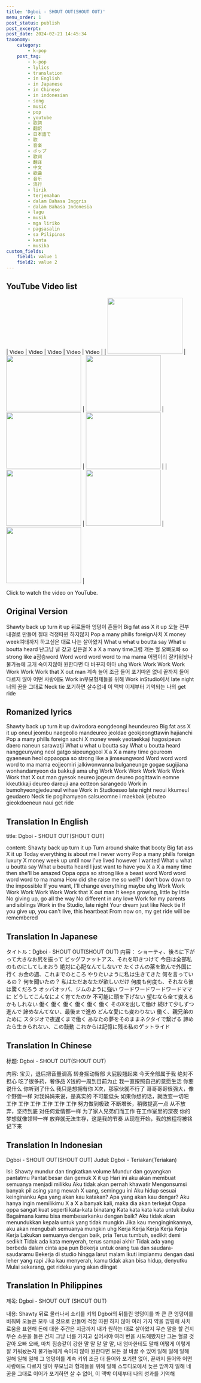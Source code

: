 ```yaml
---
title: 'Dgboi - SHOUT OUT(SHOUT OUT)'
menu_order: 1
post_status: publish
post_excerpt: 
post_date: 2024-02-21 14:45:34
taxonomy:
    category:
        - k-pop
    post_tag:
        - k-pop
        - lylics
        - translation
        - in English
        - in Japanese
        - in Chinese
        - in indonesian
        - song
        - music
        - pop
        - youtube
        - 歌詞
        - 翻訳
        - 日本語で
        - 歌
        - 音楽
        - ポップ
        - 歌词
        - 翻译
        - 中文
        - 歌曲
        - 音乐
        - 流行
        - lirik
        - terjemahan
        - dalam Bahasa Inggris
        - dalam Bahasa Indonesia
        - lagu
        - musik
        - mga liriko
        - pagsasalin
        - sa Pilipinas
        - kanta
        - musika
custom_fields:
    field1: value 1
    field2: value 2
---
```


## YouTube Video list
| Video | Video | Video | Video | Video |
| [<img src='http://img.youtube.com/vi/IVsXcjeic-s/0.jpg' width='200' height='150'>](https://youtu.be/IVsXcjeic-s) | [<img src='http://img.youtube.com/vi/ElLWILI40AM/0.jpg' width='200' height='150'>](https://youtu.be/ElLWILI40AM) | [<img src='http://img.youtube.com/vi/9PhGG_1xfVk/0.jpg' width='200' height='150'>](https://youtu.be/9PhGG_1xfVk) | [<img src='http://img.youtube.com/vi/kscwwGJ1U_E/0.jpg' width='200' height='150'>](https://youtu.be/kscwwGJ1U_E) | [<img src='http://img.youtube.com/vi/p2IKIplRB_I/0.jpg' width='200' height='150'>](https://youtu.be/p2IKIplRB_I) |
| [<img src='http://img.youtube.com/vi/WSeNSzJ2-Jw/0.jpg' width='200' height='150'>](https://youtu.be/WSeNSzJ2-Jw) | [<img src='http://img.youtube.com/vi/WY8SFcUQCAI/0.jpg' width='200' height='150'>](https://youtu.be/WY8SFcUQCAI) | [<img src='http://img.youtube.com/vi/VOIJ-AI658E/0.jpg' width='200' height='150'>](https://youtu.be/VOIJ-AI658E) |

Click to watch the video on YouTube.
## Original Version
Shawty back up turn it up
뒤로돌아 엉덩이 흔들어 
Big fat ass X it up
오늘 전부 내걸로 만들어 
절대 걱정따윈 하지않지 
Pop a many phills foreign사치 
X money week여태까지 
하고싶은 대로 나는 살아왔지 
What u what u boutta say
What u boutta heard
난그냥 널 갖고 싶은걸 
X a X a many time그럼 걔는 헐 
오빠오빠 so strong like a짐승word 
Word word word word to ma mama
어쩜이리 잘키워놧나 
불가능에 고개 숙이지않아 
원한다면 다 바꾸지 아마 uhg
Work
Work
Work
Work
Work
Work
Work that X out man
계속 늘어 조금 들어 
포기따윈 없네 끝까지 들어 
다르지 않아 어떤 사랑에도 
Work in부모형제들을 위해 
Work inStudio에서 late night
너의 꿈을 그대로 Neck tie
포기하면 살수없네 이 맥박 
이제부터 기억되는 나의 get ride



## Romanized lyrics
Shawty back up turn it up 
dwirodora eongdeongi heundeureo 
Big fat ass X it up 
oneul jeombu naegeollo mandeureo 
jeoldae geokjeongttawin hajianchi 
Pop a many phills foreign sachi 
X money week yeotaekkaji 
hagosipeun daero naneun sarawatji 
What u what u boutta say 
What u boutta heard 
nanggeunyang neol gatgo sipeunggeol 
X a X a many time geureom gyaeneun heol 
oppaoppa so strong like a jimseungword 
Word word word word to ma mama 
eojjeomiri jalkiwonwanna 
bulganeunge gogae sugijiana 
wonhandamyeon da bakkuji ama uhg 
Work 
Work 
Work 
Work 
Work 
Work 
Work that X out man 
gyesok neureo jogeum deureo 
pogittawin eomne kkeutkkaji deureo 
dareuji ana eotteon sarangedo 
Work in bumohyeongjedeureul wihae 
Work in Studioeseo late night 
neoui kkumeul geudaero Neck tie 
pogihamyeon salsueomne i maekbak 
ijebuteo gieokdoeneun naui get ride 



## Translation In English
title:
Dgboi - SHOUT OUT(SHOUT OUT)

content:
Shawty back up turn it up
Turn around shake that booty
Big fat ass X it up
Today everything is about me
I never worry
Pop a many phills foreign luxury
X money week up until now
I've lived however I wanted
What u what u boutta say
What u boutta heard
I just want to have you
X a X a many time then she'll be amazed
Oppa oppa so strong like a beast word
Word word word word to ma mama
How did she raise me so well?
I don't bow down to the impossible
If you want, I'll change everything maybe uhg
Work
Work
Work
Work
Work
Work
Work that X out man
It keeps growing, little by little
No giving up, go all the way
No different in any love
Work for my parents and siblings
Work in the Studio, late night
Your dream just like Neck tie
If you give up, you can't live, this heartbeat
From now on, my get ride will be remembered
## Translation In Japanese
タイトル：Dgboi - SHOUT OUT(SHOUT OUT)
内容：
ショーティ、後ろに下がって大きなお尻を振って
ビッグファットアス、それを叩きつけて
今日は全部私のものにしてしまおう
絶対に心配なんてしないで
たくさんの薬を飲んで外国に行く
お金の週、これまでのところ
やりたいように私は生きてきた
何を言っているの？
何を聞いたの？
私はただあなたが欲しいだけ
何度も何度も、それなら彼は驚くだろう
オッパオッパ、ジムのように強い
ワードワードワードワードママに
どうしてこんなによく育てたのか
不可能に頭を下げない
望むなら全て変えるかもしれない
働く
働く
働く
働く
働く
働く
そのXを出して働け
続けて少しずつ進んで
諦めなんてない、最後まで進め
どんな愛にも変わりない
働く、親兄弟のために
スタジオで夜遅くまで働く
あなたの夢をそのままネクタイで繋げる
諦めたら生きられない、この鼓動
これからは記憶に残る私のゲットライド
## Translation In Chinese
标题:
Dgboi - SHOUT OUT(SHOUT OUT)

内容:
宝贝，退后把音量调高
转身摇动臀部
大屁股翘起来
今天全部属于我
绝对不担心
吃了很多药，奢侈品
X钱的一周到目前为止
我一直按照自己的意愿生活
你要说什么
你听到了什么
我只是想拥有你
X次，那家伙就不行了
哥哥哥哥很强大，像个野兽一样
对我妈妈来说，是真实的
不可能低头
如果你想的话，就改变一切吧
工作
工作
工作
工作
工作
工作
努力做到极致
不断增长，稍微提高一点
从不放弃，坚持到底
对任何爱情都一样
为了家人兄弟们而工作
在工作室里的深夜
你的梦想就像领带一样
放弃就无法生存，这是我的节奏
从现在开始，我的旅程将被铭记下来
## Translation In Indonesian
Dgboi - SHOUT OUT(SHOUT OUT)
Judul:
Dgboi - Teriakan(Teriakan)

Isi:
Shawty mundur dan tingkatkan volume
Mundur dan goyangkan pantatmu
Pantat besar dan gemuk X it up
Hari ini aku akan membuat semuanya menjadi milikku
Aku tidak akan pernah khawatir
Mengonsumsi banyak pil asing yang mewah
X uang, seminggu ini
Aku hidup sesuai keinginanku
Apa yang akan kau katakan?
Apa yang akan kau dengar?
Aku hanya ingin memilikimu
X a X a banyak kali, maka dia akan terkejut
Oppa oppa sangat kuat seperti kata-kata binatang
Kata kata kata kata untuk ibuku
Bagaimana kamu bisa membesarkanku dengan baik?
Aku tidak akan menundukkan kepala untuk yang tidak mungkin
Jika kau menginginkannya, aku akan mengubah semuanya mungkin uhg
Kerja
Kerja
Kerja
Kerja
Kerja
Kerja
Lakukan semuanya dengan baik, pria
Terus tumbuh, sedikit demi sedikit
Tidak ada kata menyerah, terus sampai akhir
Tidak ada yang berbeda dalam cinta apa pun
Bekerja untuk orang tua dan saudara-saudaramu
Bekerja di studio hingga larut malam
Ikuti impianmu dengan dasi leher yang rapi
Jika kau menyerah, kamu tidak akan bisa hidup, denyutku
Mulai sekarang, get rideku yang akan diingat
## Translation In Philippines
제목: Dgboi - SHOUT OUT (SHOUT OUT)

내용:
Shawty 뒤로 물러나서 소리를 키워
Dgboi의 뒤틀린 엉덩이를 봐
큰 큰 엉덩이를 비춰봐
오늘은 모두 내 것으로 만들어
걱정 따윈 하지 않아
여러 가지 약을 팝핑해 사치로움을 표현해
돈에 대한 주간은 지금까지
내가 원하는 대로 살아왔지
무슨 말을 할 건지
무슨 소문을 들은 건지
그냥 너를 가지고 싶어서야
여러 번을 시도해봤지만 그는 헐클 것 같아
오빠 오빠, 마치 짐승같이 강한 말
말 말 말 말, 내 엄마한테도 말해
어떻게 이렇게 잘 키워놨는지
불가능에게 숙이지 않아
원한다면 모든 걸 바꿀 수 있어
일해
일해
일해
일해
일해
일해
그 엉덩이를 계속 키워
조금 더 들어와
포기란 없어, 끝까지 들어와
어떤 사랑에도 다르지 않아
부모님과 형제들을 위해 일해
스튜디오에서 늦은 밤까지 일해
네 꿈을 그대로 이어가
포기하면 살 수 없어, 이 맥박
이제부터 나의 성과를 기억해
